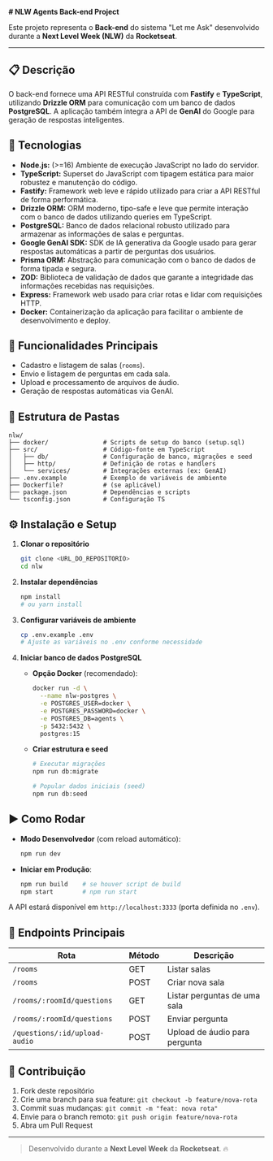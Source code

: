 **# NLW Agents Back-end Project**

Este projeto representa o **Back-end** do sistema "Let me Ask" desenvolvido durante a **Next Level Week (NLW)** da **Rocketseat**.

---

## 📋 Descrição

O back-end fornece uma API RESTful construída com **Fastify** e **TypeScript**, utilizando **Drizzle ORM** para comunicação com um banco de dados **PostgreSQL**. A aplicação também integra a API de **GenAI** do Google para geração de respostas inteligentes.

## 🔧 Tecnologias

- **Node.js:** (>=16) Ambiente de execução JavaScript no lado do servidor.
- **TypeScript:** Superset do JavaScript com tipagem estática para maior robustez e manutenção do código.
- **Fastify:** Framework web leve e rápido utilizado para criar a API RESTful de forma performática.
- **Drizzle ORM:** ORM moderno, tipo-safe e leve que permite interação com o banco de dados utilizando queries em TypeScript.
- **PostgreSQL:** Banco de dados relacional robusto utilizado para armazenar as informações de salas e perguntas.
- **Google GenAI SDK:** SDK de IA generativa da Google usado para gerar respostas automáticas a partir de perguntas dos usuários.
- **Prisma ORM:** Abstração para comunicação com o banco de dados de forma tipada e segura.
- **ZOD:** Biblioteca de validação de dados que garante a integridade das informações recebidas nas requisições.
- **Express:** Framework web usado para criar rotas e lidar com requisições HTTP.
- **Docker:** Containerização da aplicação para facilitar o ambiente de desenvolvimento e deploy.

## 🚀 Funcionalidades Principais

- Cadastro e listagem de salas (`rooms`).
- Envio e listagem de perguntas em cada sala.
- Upload e processamento de arquivos de áudio.
- Geração de respostas automáticas via GenAI.

## 📂 Estrutura de Pastas

```
nlw/
├── docker/               # Scripts de setup do banco (setup.sql)
├── src/                  # Código-fonte em TypeScript
│   ├── db/               # Configuração de banco, migrações e seed
│   ├── http/             # Definição de rotas e handlers
│   └── services/         # Integrações externas (ex: GenAI)
├── .env.example          # Exemplo de variáveis de ambiente
├── Dockerfile?           # (se aplicável)
├── package.json          # Dependências e scripts
└── tsconfig.json         # Configuração TS
```

## ⚙️ Instalação e Setup

1. **Clonar o repositório**

   ```bash
   git clone <URL_DO_REPOSITORIO>
   cd nlw
   ```

2. **Instalar dependências**

   ```bash
   npm install
   # ou yarn install
   ```

3. **Configurar variáveis de ambiente**

   ```bash
   cp .env.example .env
   # Ajuste as variáveis no .env conforme necessidade
   ```

4. **Iniciar banco de dados PostgreSQL**

   - **Opção Docker** (recomendado):

     ```bash
     docker run -d \
       --name nlw-postgres \
       -e POSTGRES_USER=docker \
       -e POSTGRES_PASSWORD=docker \
       -e POSTGRES_DB=agents \
       -p 5432:5432 \
       postgres:15
     ```

   - **Criar estrutura e seed**

     ```bash
     # Executar migrações
     npm run db:migrate

     # Popular dados iniciais (seed)
     npm run db:seed
     ```

## ▶️ Como Rodar

- **Modo Desenvolvedor** (com reload automático):

  ```bash
  npm run dev
  ```

- **Iniciar em Produção**:

  ```bash
  npm run build    # se houver script de build
  npm start        # npm run start
  ```

A API estará disponível em `http://localhost:3333` (porta definida no `.env`).

## 📖 Endpoints Principais

| Rota                          | Método | Descrição                     |
| ----------------------------- | ------ | ----------------------------- |
| `/rooms`                      | GET    | Listar salas                  |
| `/rooms`                      | POST   | Criar nova sala               |
| `/rooms/:roomId/questions`    | GET    | Listar perguntas de uma sala  |
| `/rooms/:roomId/questions`    | POST   | Enviar pergunta               |
| `/questions/:id/upload-audio` | POST   | Upload de áudio para pergunta |

## 🤝 Contribuição

1. Fork deste repositório
2. Crie uma branch para sua feature: `git checkout -b feature/nova-rota`
3. Commit suas mudanças: `git commit -m "feat: nova rota"`
4. Envie para o branch remoto: `git push origin feature/nova-rota`
5. Abra um Pull Request

---

> Desenvolvido durante a **Next Level Week** da **Rocketseat**. 🔥

